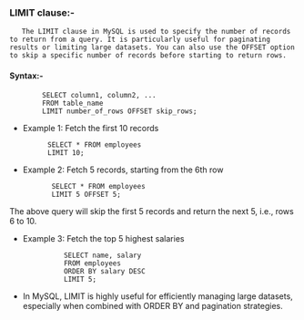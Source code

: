 ### LIMIT clause:-
       The LIMIT clause in MySQL is used to specify the number of records to return from a query. It is particularly useful for paginating results or limiting large datasets. You can also use the OFFSET option to skip a specific number of records before starting to return rows.

#### Syntax:-
            SELECT column1, column2, ...
            FROM table_name
            LIMIT number_of_rows OFFSET skip_rows;

* Example 1: Fetch the first 10 records
            
            SELECT * FROM employees
            LIMIT 10;

* Example 2: Fetch 5 records, starting from the 6th row
             
             SELECT * FROM employees
             LIMIT 5 OFFSET 5;
The above query will skip the first 5 records and return the next 5, i.e., rows 6 to 10.

* Example 3: Fetch the top 5 highest salaries
               
                SELECT name, salary
                FROM employees
                ORDER BY salary DESC
                LIMIT 5;


* In MySQL, LIMIT is highly useful for efficiently managing large datasets, especially when combined with ORDER BY and pagination strategies.


